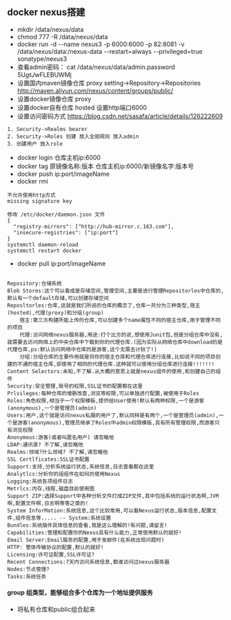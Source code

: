 ## docker nexus搭建
* mkdir /data/nexus/data
* chmod 777 -R /data/nexus/data
* docker run -d --name nexus3 -p 6000:6000 -p 82:8081 -v /data/nexus/data:/nexus-data --restart=always --privileged=true sonatype/nexus3
* 查看admin密码： cat /data/nexus/data/admin.password   5U$gtJ$wFLEBUWMj
* 设置国内maven镜像仓库 proxy setting->Repository->Repositories http://maven.aliyun.com/nexus/content/groups/public/
* 设置docker镜像仓库 proxy
* 设置docker自有仓库 hosted 设置http端口6000
* 设置访问密码方式  https://blog.csdn.net/sasafa/article/details/126222609
```
1. Security->Realms bearer
2. Security->Roles 创建 放入全部规则 放入admin
3. 创建用户 放入role
```
* docker login 仓库主机ip:6000
* docker tag 原镜像名称:版本 仓库主机ip:6000/新镜像名字:版本号
* docker push ip:port/imageName
* docker rmi 
```
不允许使用http方式
missing signature key

修改 /etc/docker/daemon.json 文件
{
  "registry-mirrors": ["http://hub-mirror.c.163.com"],
  "insecure-registries": ["ip:port"]
}
systemctl daemon-reload
systemctl restart docker 
```
* docker pull ip:port/imageName

```

Repository:仓储系统
Blob Stores:这个可以看成是存储空间,管理空间,主要是进行管理Repositorles中仓库的,默认有一个default存储,可以创建存储空间
Reposltorles:仓库,这就是我们所说的仓库的概念了,仓库一共分为三种类型,宿主(hosted),代理(proxy)和分组(group)
    宿主:第三方构建所能上传的仓库,可以创建多个name属性不同的宿主仓库,用于管理不同的项目
    代理:访问网络nexus服务器,用途:打个比方的说,想使用Junit包,但是分组仓库中没有,就需要去访问网络上的中央仓库中下载到你的代理仓库.(因为实际从网络仓库中download的是代理仓库,ps:默认访问网络中仓库的是游客,这个无需去计较了!)
    分组:分组仓库的主要作用就是将你的宿主仓库和代理仓库进行连接,比如说不同的项目创建的不通的宿主仓库,却使用了相同的代理仓库.这种就可以使用分组仓库进行连接!!!!!!!
Content Selectors:未知,不了解.从大概的意思上就是nexus组件的使用,和创建自己的组件
Security:安全管理,账号的权限,SSL证书的配置都在这里
Prlvileges:每种仓库的增删改查,浏览等权限,可以单独进行配置,被使用于Roles
Roles:角色权限,相当于一个权限模板,提供给User使用!默认有两种权限,一个是游客(anonymous),一个是管理员(admin)
Users:用户,这个就是访问nexus私服的用户了,默认同样是有两个,一个是管理员(admin),一个是游客(anonymous),管理员继承了Roles中admin权限模板,具有所有管理权限,而游客只有浏览权限
Anonymous:游客(或者叫匿名用户) 请忽略他
LDAP:通讯录? 不了解,请忽略他
Realms:领域?什么领域? 不了解,请忽略他
SSL Certlficates:SSL证书配置
Support:支持,分析系统运行状态,系统信息,日志查看都在这里
Analytlcs:分析你的组组件在如何的使用Nexus
Logging:系统各项组件日志
Metrlcs:内存,线程,磁盘目前使用图
Support ZIP:选择Support中各种分析文件打成ZIP文件,其中包括系统的运行状态啊,JVM啊,配置文件啊,日志啊等等之类的!
System InforMation:系统信息,这个比较常用,可以看Nexus运行状态,版本信息,配置文件,组件信息等..... -- System:系统设置
Bundles:系统插件具体信息的查看,我是这么理解的!有问题,请留言!
Capabilities:管理和配置你的Nexus具有什么能力,正常使用默认的就好!
Email Server:Email服务的配置,用于发邮件(在系统出现问题时)
HTTP: 整体传输协议的配置,默认的就好!
Licensing:许可证配置,SSL许可证?
Recent Connections:7天内访问系统信息,都谁访问过nexus服务器
Nodes:节点管理?
Tasks:系统任务

```

#### group 组类型，能够组合多个仓库为一个地址提供服务
* 将私有仓库和public组合起来